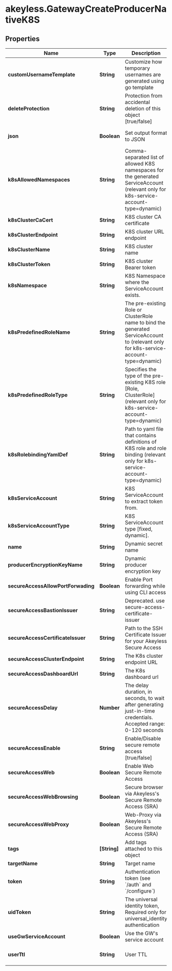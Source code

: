 # akeyless.GatewayCreateProducerNativeK8S

## Properties

Name | Type | Description | Notes
------------ | ------------- | ------------- | -------------
**customUsernameTemplate** | **String** | Customize how temporary usernames are generated using go template | [optional] 
**deleteProtection** | **String** | Protection from accidental deletion of this object [true/false] | [optional] 
**json** | **Boolean** | Set output format to JSON | [optional] [default to false]
**k8sAllowedNamespaces** | **String** | Comma-separated list of allowed K8S namespaces for the generated ServiceAccount (relevant only for k8s-service-account-type&#x3D;dynamic) | [optional] 
**k8sClusterCaCert** | **String** | K8S cluster CA certificate | [optional] 
**k8sClusterEndpoint** | **String** | K8S cluster URL endpoint | [optional] 
**k8sClusterName** | **String** | K8S cluster name | [optional] 
**k8sClusterToken** | **String** | K8S cluster Bearer token | [optional] 
**k8sNamespace** | **String** | K8S Namespace where the ServiceAccount exists. | [optional] 
**k8sPredefinedRoleName** | **String** | The pre-existing Role or ClusterRole name to bind the generated ServiceAccount to (relevant only for k8s-service-account-type&#x3D;dynamic) | [optional] 
**k8sPredefinedRoleType** | **String** | Specifies the type of the pre-existing K8S role [Role, ClusterRole] (relevant only for k8s-service-account-type&#x3D;dynamic) | [optional] 
**k8sRolebindingYamlDef** | **String** | Path to yaml file that contains definitions of K8S role and role binding (relevant only for k8s-service-account-type&#x3D;dynamic) | [optional] 
**k8sServiceAccount** | **String** | K8S ServiceAccount to extract token from. | [optional] 
**k8sServiceAccountType** | **String** | K8S ServiceAccount type [fixed, dynamic]. | [optional] 
**name** | **String** | Dynamic secret name | 
**producerEncryptionKeyName** | **String** | Dynamic producer encryption key | [optional] 
**secureAccessAllowPortForwading** | **Boolean** | Enable Port forwarding while using CLI access | [optional] 
**secureAccessBastionIssuer** | **String** | Deprecated. use secure-access-certificate-issuer | [optional] 
**secureAccessCertificateIssuer** | **String** | Path to the SSH Certificate Issuer for your Akeyless Secure Access | [optional] 
**secureAccessClusterEndpoint** | **String** | The K8s cluster endpoint URL | [optional] 
**secureAccessDashboardUrl** | **String** | The K8s dashboard url | [optional] 
**secureAccessDelay** | **Number** | The delay duration, in seconds, to wait after generating just-in-time credentials. Accepted range: 0-120 seconds | [optional] 
**secureAccessEnable** | **String** | Enable/Disable secure remote access [true/false] | [optional] 
**secureAccessWeb** | **Boolean** | Enable Web Secure Remote Access | [optional] [default to false]
**secureAccessWebBrowsing** | **Boolean** | Secure browser via Akeyless&#39;s Secure Remote Access (SRA) | [optional] [default to false]
**secureAccessWebProxy** | **Boolean** | Web-Proxy via Akeyless&#39;s Secure Remote Access (SRA) | [optional] [default to false]
**tags** | **[String]** | Add tags attached to this object | [optional] 
**targetName** | **String** | Target name | [optional] 
**token** | **String** | Authentication token (see &#x60;/auth&#x60; and &#x60;/configure&#x60;) | [optional] 
**uidToken** | **String** | The universal identity token, Required only for universal_identity authentication | [optional] 
**useGwServiceAccount** | **Boolean** | Use the GW&#39;s service account | [optional] 
**userTtl** | **String** | User TTL | [optional] [default to &#39;60m&#39;]


